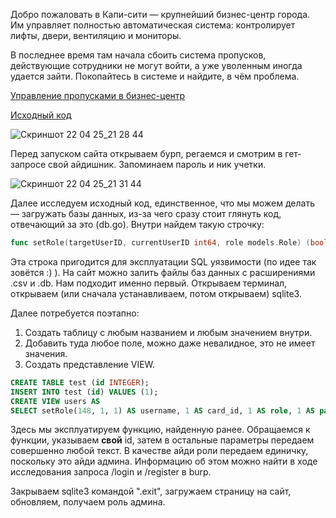Добро пожаловать в Капи-сити — крупнейший бизнес-центр города. Им управляет полностью автоматическая система: контролирует лифты, двери, вентиляцию и мониторы.

В последнее время там начала сбоить система пропусков, действующие сотрудники не могут войти, а уже уволенным иногда удается зайти. Покопайтесь в системе и найдите, в чём проблема.

[Управление пропусками в бизнес-центр](https://t-building-d0imfu51.spbctf.org/)

[Исходный код](https://t-ctf.ru/files/building_072cdcd.tar.gz)

![Скриншот 22 04 25_21 28 44](https://github.com/user-attachments/assets/6c92814e-4b41-4397-97a8-99f470d9fa41)

Перед запуском сайта открываем бурп, регаемся и смотрим в гет-запросе свой айдишник. Запоминаем пароль и ник учетки.

![Скриншот 22 04 25_21 31 44](https://github.com/user-attachments/assets/ac7c0b2f-11d5-4ff6-a1c6-bc4408496633)

Далее исследуем исходный код, единственное, что мы можем делать — загружать базы данных, из-за чего сразу стоит глянуть код, отвечающий за это (db.go). Внутри найдем такую строчку:

```go
func setRole(targetUserID, currentUserID int64, role models.Role) (bool, error)
```
Эта строка пригодится для эксплуатации SQL уязвимости (по идее так зовётся :)  ). На сайт можно залить файлы баз данных с расширениями .csv и .db. Нам подходит именно первый.
Открываем терминал, открываем (или сначала устанавливаем, потом открываем) sqlite3.

Далее потребуется поэтапно:

1. Создать таблицу с любым названием и любым значением внутри.
2. Добавить туда любое поле, можно даже невалидное, это не имеет значения.
3. Создать представление VIEW.

```sql
CREATE TABLE test (id INTEGER);
INSERT INTO test (id) VALUES (1);
CREATE VIEW users AS 
SELECT setRole(148, 1, 1) AS username, 1 AS card_id, 1 AS role, 1 AS password FROM test;
```

Здесь мы эксплуатируем функцию, найденную ранее. Обращаемся к функции, указываем **свой** id, затем в остальные параметры передаем совершенно любой текст. В качестве айди роли передаем единичку, поскольку это айди админа. Информацию об этом можно найти в ходе исследования запроса /login и /register в burp.

Закрываем sqlite3 командой ".exit", загружаем страницу на сайт, обновляем, получаем роль админа. 
